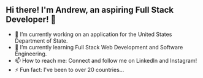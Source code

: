 ## Hi there! I'm Andrew, an aspiring Full Stack Developer! 👋

- 🔭 I’m currently working on an application for the United States Department of State.
- 🌱 I’m currently learning Full Stack Web Development and Software Engineering.
- 📫 How to reach me: Connect and follow me on LinkedIn and Instagram!
- ⚡ Fun fact: I've been to over 20 countries...

<!--
**aw-reed/aw-reed** is a ✨ _special_ ✨ repository because its `README.md` (this file) appears on your GitHub profile.

Here are some ideas to get you started:

- 🔭 I’m currently working on ...
- 🌱 I’m currently learning ...
- 👯 I’m looking to collaborate on ...
- 🤔 I’m looking for help with ...
- 💬 Ask me about ...
- 📫 How to reach me: ...
- 😄 Pronouns: ...
- ⚡ Fun fact: ...
-->
